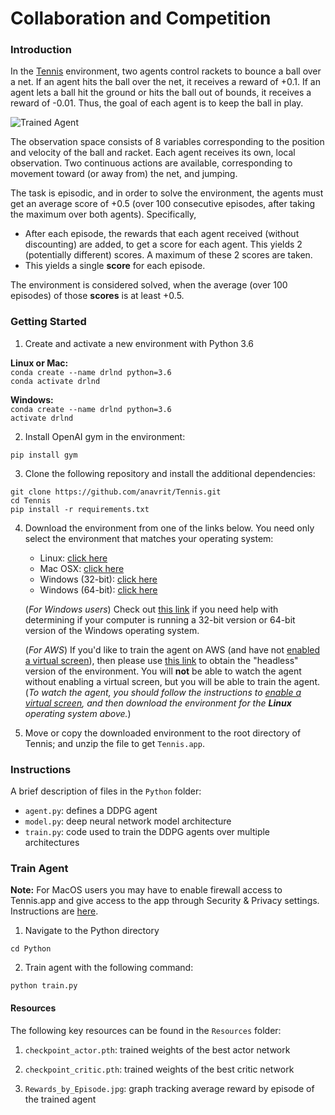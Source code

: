 [//]: # (Image References)

[image1]: https://user-images.githubusercontent.com/10624937/42135623-e770e354-7d12-11e8-998d-29fc74429ca2.gif "Trained Agent"

# Collaboration and Competition

### Introduction

In the [Tennis](https://github.com/Unity-Technologies/ml-agents/blob/master/docs/Learning-Environment-Examples.md#tennis) environment, two agents control rackets to bounce a ball over a net. If an agent hits the ball over the net, it receives a reward of +0.1.  If an agent lets a ball hit the ground or hits the ball out of bounds, it receives a reward of -0.01.  Thus, the goal of each agent is to keep the ball in play.

![Trained Agent][image1]

The observation space consists of 8 variables corresponding to the position and velocity of the ball and racket. Each agent receives its own, local observation.  Two continuous actions are available, corresponding to movement toward (or away from) the net, and jumping.

The task is episodic, and in order to solve the environment, the agents must get an average score of +0.5 (over 100 consecutive episodes, after taking the maximum over both agents). Specifically,

- After each episode, the rewards that each agent received (without discounting) are added, to get a score for each agent. This yields 2 (potentially different) scores. A maximum of these 2 scores are taken.
- This yields a single **score** for each episode.

The environment is considered solved, when the average (over 100 episodes) of those **scores** is at least +0.5.

### Getting Started

1. Create and activate a new environment with Python 3.6

  **Linux or Mac:**<br>
  `conda create --name drlnd python=3.6` <br>
  `conda activate drlnd`

  **Windows:**<br>
  `conda create --name drlnd python=3.6`<br>
  `activate drlnd`    

2. Install OpenAI gym in the environment:

  `pip install gym` <br>

3. Clone the following repository and install the additional dependencies:

  `git clone https://github.com/anavrit/Tennis.git`<br>
  `cd Tennis`<br>
  `pip install -r requirements.txt`

4. Download the environment from one of the links below.  You need only select the environment that matches your operating system:
    - Linux: [click here](https://s3-us-west-1.amazonaws.com/udacity-drlnd/P3/Tennis/Tennis_Linux.zip)
    - Mac OSX: [click here](https://s3-us-west-1.amazonaws.com/udacity-drlnd/P3/Tennis/Tennis.app.zip)
    - Windows (32-bit): [click here](https://s3-us-west-1.amazonaws.com/udacity-drlnd/P3/Tennis/Tennis_Windows_x86.zip)
    - Windows (64-bit): [click here](https://s3-us-west-1.amazonaws.com/udacity-drlnd/P3/Tennis/Tennis_Windows_x86_64.zip)

    (_For Windows users_) Check out [this link](https://support.microsoft.com/en-us/help/827218/how-to-determine-whether-a-computer-is-running-a-32-bit-version-or-64) if you need help with determining if your computer is running a 32-bit version or 64-bit version of the Windows operating system.

    (_For AWS_) If you'd like to train the agent on AWS (and have not [enabled a virtual screen](https://github.com/Unity-Technologies/ml-agents/blob/master/docs/Training-on-Amazon-Web-Service.md)), then please use [this link](https://s3-us-west-1.amazonaws.com/udacity-drlnd/P3/Tennis/Tennis_Linux_NoVis.zip) to obtain the "headless" version of the environment.  You will **not** be able to watch the agent without enabling a virtual screen, but you will be able to train the agent.  (_To watch the agent, you should follow the instructions to [enable a virtual screen](https://github.com/Unity-Technologies/ml-agents/blob/master/docs/Training-on-Amazon-Web-Service.md), and then download the environment for the **Linux** operating system above._)

5. Move or copy the downloaded environment to the root directory of Tennis; and unzip the file to get `Tennis.app`.

### Instructions

A brief description of files in the `Python` folder: <br>
- `agent.py`: defines a DDPG agent
- `model.py`: deep neural network model architecture
- `train.py`: code used to train the DDPG agents over multiple architectures

### Train Agent

**Note:** For MacOS users you may have to enable firewall access to Tennis.app and give access to the app through Security & Privacy settings. Instructions are [here](https://support.apple.com/guide/mac-help/block-connections-to-your-mac-with-a-firewall-mh34041/mac).

1. Navigate to the Python directory

  `cd Python`

2. Train agent with the following command:

  `python train.py`<br>

#### Resources <br>

The following key resources can be found in the `Resources` folder:

1. `checkpoint_actor.pth`: trained weights of the best actor network

2. `checkpoint_critic.pth`: trained weights of the best critic network

3. `Rewards_by_Episode.jpg`: graph tracking average reward by episode of the trained agent
